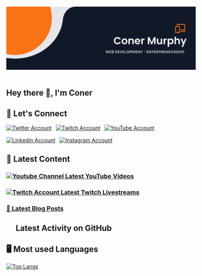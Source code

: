<!-- Actual Text -->

<img src="https://github.com/conermurphy/conermurphy/blob/main/header.png" title="Header Banner" alt="Header Banner"/>&emsp;

## Hey there 👋, I'm Coner

## 💬 Let's Connect

<a href="https://twitter.com/MrConerMurphy"><img src="https://cdn.worldvectorlogo.com/logos/twitter-6.svg" title="Twitter" alt="Twitter Account" width="40"/></a>
&ensp;<a href="https://www.twitch.tv/conermurphy"><img src="https://cdn.worldvectorlogo.com/logos/twitch-logo-2019.svg" title="Twitch" alt="Twitch Account" width="60"/></a>
&ensp;<a href="https://www.youtube.com/channel/UCKbxBnz1xuyGAPMCOZQRdVw"><img src="https://cdn.worldvectorlogo.com/logos/youtube-icon.svg" title="YouTube" alt="YouTube Account" width="40"/></a>
&ensp;<a href="https://www.linkedin.com/in/conermurphy/"><img src="https://cdn.worldvectorlogo.com/logos/linkedin-icon-2.svg" title="Linkedin" alt="Linkedin Account" width="30"/></a>
&ensp;<a href="https://instagram.com/mrconermurphy/"><img src="https://cdn.worldvectorlogo.com/logos/instagram-5.svg" title="Instagram" alt="Instagram Account" width="30"/></a>
&ensp;<a href="https://github.com/conermurphy"><img src="https://github.com/conermurphy/conermurphy/blob/main/github-logo.png" title="GitHub" alt="GitHub" width="30"/></a>
<br>

## 🎨 Latest Content

### <a href="https://www.youtube.com/channel/UCKbxBnz1xuyGAPMCOZQRdVw"><img src="https://cdn.worldvectorlogo.com/logos/youtube-icon.svg" title="YouTube Channel" alt="Youtube Channel" width="30"/> Latest YouTube Videos</a>

<!-- YOUTUBE-VIDEOS-LIST:START -->
<!-- YOUTUBE-VIDEOS-LIST:END -->

### <a href="https://www.twitch.tv/conermurphy"><img src="https://cdn.worldvectorlogo.com/logos/twitch-logo-2019.svg" title="Twitch" alt="Twitch Account" width="50"/> Latest Twitch Livestreams</a>

<!-- TWITCH-VIDEOS-LIST:START -->
<!-- TWITCH-VIDEOS-LIST:END -->

### <a href="https://conermurphy.com/blog">📝 Latest Blog Posts</a>

<!-- BLOG-POST-LIST:START -->
<!-- BLOG-POST-LIST:END -->

## <a href="https://github.com/conermurphy"><img src="https://github.com/conermurphy/conermurphy/blob/main/github-logo.png" title="GitHub Logo" alt="GitHub Logo" width="20"/></a> Latest Activity on GitHub

<!--START_SECTION:activity-->
<!--END_SECTION:activity-->

## 🖥 Most used Languages

[![Top Langs](https://github-readme-stats.vercel.app/api/top-langs/?username=conermurphy&layout=compact&theme=tokyonight)](https://github.com/anuraghazra/github-readme-stats)
